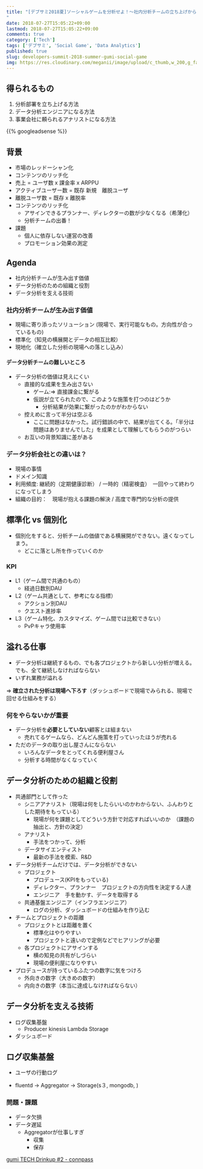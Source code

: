 ```yaml
---
title: "[デブサミ2018夏]ソーシャルゲームを分析せよ！〜社内分析チームの立ち上げから学んだデータ分析のための組織と技術
"
date: 2018-07-27T15:05:22+09:00
lastmod: 2018-07-27T15:05:22+09:00
comments: true
category: ['Tech']
tags: ['デブサミ', 'Social Game', 'Data Analytics']
published: true
slug: developers-summit-2018-summer-gumi-social-game
img: https://res.cloudinary.com/meganii/image/upload/c_thumb,w_200,g_face/v1532741609/developers-summit-2018-summer_pcc1uq.png
---
```


## 得られるもの

1. 分析部署を立ち上げる方法
2. データ分析エンジニアになる方法
3. 事業会社に頼られるアナリストになる方法

<!--more-->
{{% googleadsense %}}

## 背景

- 市場のレッドーシャン化
- コンテンツのリッチ化
- 売上 = ユーザ数 x 課金率 x ARPPU
- アクティブユーザー数 = 既存 新規　離脱ユーザ
- 離脱ユーザ数 = 既存 x 離脱率
- コンテンツのリッチ化
    - アサインできるプランナー、ディレクターの数が少なくなる（希薄化）
    - 分析チームの出番！
- 課題
    - 個人に依存しない運営の改善
    - プロモーション効果の測定

## Agenda

- 社内分析チームが生み出す価値
- データ分析のための組織と役割
- データ分析を支える技術

### 社内分析チームが生み出す価値

- 現場に寄り添ったソリューション (現場で、実行可能なもの。方向性が合っているもの)
- 標準化（知見の横展開とデータの相互比較）
- 現地化（確立した分析の現場への落とし込み）

#### データ分析チームの難しいところ
- データ分析の価値は見えにくい
    - 直接的な成果を生み出さない
        - ゲーム:=> 直接課金に繋がる
        - 仮説が立てられたので、このような施策を打つのはどうか
            - 分析結果が効果に繋がったのかがわからない
    - 控えめに言って半分は空ぶる
        - ここに問題はなかった。試行錯誤の中で、結果が出てくる。「半分は問題はありませんでした」を成果として理解してもらうのがつらい
    - お互いの背景知識に差がある

### データ分析会社との違いは？

- 現場の事情
- ドメイン知識
- 利用頻度: 継続的（定期健康診断） / 一時的（精密検査）　一回やって終わりになってしまう
- 組織の目的：　現場が抱える課題の解決 / 高度で専門的な分析の提供


## 標準化 vs 個別化

- 個別化をすると、分析チームの価値である横展開ができない。遠くなってしまう。
    - どこに落とし所を作っていくのか

### KPI

- L1（ゲーム間で共通のもの）
    - 経過日数別DAU
- L2（ゲーム共通として、参考になる指標）
    - アクション別DAU
    - クエスト進捗率
- L3（ゲーム特化、カスタマイズ、ゲーム間では比較できない）
    - PvPキャラ使用率


## 溢れる仕事

- データ分析は継続するもの、でも各プロジェクトから新しい分析が増える。でも、全て継続しなければならない
- いずれ業務が溢れる

=> **確立された分析は現場へ下ろす**（ダッシュボードで現場でみられる、現場で回せる仕組みをする）

### 何をやらないかが重要

- データ分析を**必要としていない**顧客とは組まない
    - 売れてるゲームなら、どんどん施策を打っていったほうが売れる
- ただのデータの取り出し屋さんにならない
    - いろんなデータをとってくれる便利屋さん
    - 分析する時間がなくなっていく


## データ分析のための組織と役割

- 共通部門として作った
    - シニアアナリスト（現場は何をしたらいいのかわからない、ふんわりとした期待をもっている）
        - 現場が何を課題としてどういう方針で対応すればいいのか　（課題の抽出と、方針の決定）
    - アナリスト
        - 手法をつかって、分析
    - データサイエンティスト
        - 最新の手法を模索、R&D
- データ分析チームだけでは、データ分析ができない
    - プロジェクト
        - プロデュース(KPIをもっている)
        - ディレクター、プランナー　プロジェクトの方向性を決定する人達
        - エンジニア　手を動かす、データを取得する
    - 共通基盤エンジニア（インフラエンジニア）
        - ログの分析、ダッシュボードの仕組みを作り込む
- チームとプロジェクトの距離
    - プロジェクトとは距離を置く
        - 標準化はやりやすい
        - プロジェクトと遠いので定例などでヒアリングが必要
    - 各プロジェクトにアサインする
        - 横の知見の共有がしづらい
        - 現場の便利屋になりやすい
- プロデュースが持っているふたつの数字に気をつけろ
    - 外向きの数字（大きめの数字）
    - 内向きの数字（本当に達成しなければならない）


## データ分析を支える技術

- ログ収集基盤
    - Producer kinesis Lambda Storage
- ダッシュボード

## ログ収集基盤

- ユーザの行動ログ

- fluentd -> Aggregator -> Storage(s３, mongodb, )

### 問題・課題

- データ欠損
- データ遅延
    - Aggregatorが仕事しすぎ
        - 収集
        - 保存


[gumi TECH Drinkup \#2 \- connpass](https://gumitech.connpass.com/event/92811/)
